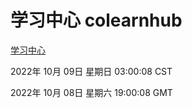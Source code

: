 # 学习中心 colearnhub
[学习中心](http://27.19.33.125:56308/colearnhub/)

2022年 10月 09日 星期日 03:00:08 CST

2022年 10月 08日 星期六 19:00:08 GMT
